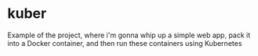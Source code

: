 # kuber
Example of the project, where i'm gonna whip up a simple web app, pack it into a Docker container, and then run these containers using Kubernetes

